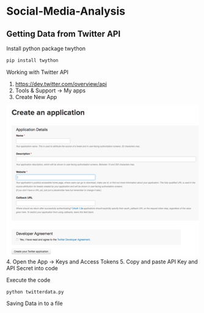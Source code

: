 # Social-Media-Analysis
## Getting Data from Twitter API
Install python package twython
```python
pip install twython
```
Working with Twitter API
1. https://dev.twitter.com/overview/api
2. Tools & Support -> My apps
3. Create New App
   
![alt text](https://github.com/azimshaik/Social-Media-Analysis/blob/master/Create%20App.png "Logo Title Text 1")
4. Open the App -> Keys and Access Tokens
5. Copy and paste API Key and API Secret into code

Execute the code
```python
python twitterdata.py
```
Saving Data in to a file
```python twitterdata.py > tweets.txt
```

